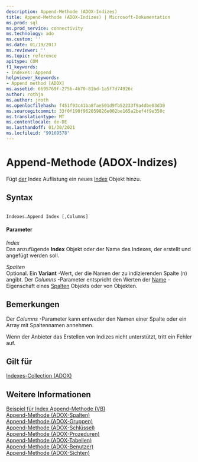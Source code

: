 ```yaml
---
description: Append-Methode (ADOX-Indizes)
title: Append-Methode (ADOX-Indizes) | Microsoft-Dokumentation
ms.prod: sql
ms.prod_service: connectivity
ms.technology: ado
ms.custom: ''
ms.date: 01/19/2017
ms.reviewer: ''
ms.topic: reference
apitype: COM
f1_keywords:
- Indexes::Append
helpviewer_keywords:
- Append method [ADOX]
ms.assetid: 6695769f-275b-4b70-81bd-1a5f7d74926c
author: rothja
ms.author: jroth
ms.openlocfilehash: f451f93c41ba8fae501d9fb52233f9a4dbe03d30
ms.sourcegitcommit: 33f0f190f962059826e002be165a2bef4f9e350c
ms.translationtype: MT
ms.contentlocale: de-DE
ms.lasthandoff: 01/30/2021
ms.locfileid: "99169578"
---
```

# <a name="append-method-adox-indexes"></a>Append-Methode (ADOX-Indizes)
Fügt [der](./indexes-collection-adox.md) Index Auflistung ein neues [Index](./index-object-adox.md) Objekt hinzu.  
  
## <a name="syntax"></a>Syntax  
  
```  
  
Indexes.Append Index [,Columns]  
```  
  
#### <a name="parameters"></a>Parameter  
 *Index*  
 Das anzufügende **Index** Objekt oder der Name des Indexes, der erstellt und angefügt werden soll.  
  
 *Spalten*  
 Optional. Ein **Variant** -Wert, der die Namen der zu indizierenden Spalte (n) angibt. Der *Columns* -Parameter entspricht den Werten der [Name](./name-property-adox.md) -Eigenschaft eines [Spalten](./column-object-adox.md) Objekts oder von Objekten.  
  
## <a name="remarks"></a>Bemerkungen  
 Der *Columns* -Parameter kann entweder den Namen einer Spalte oder ein Array mit Spaltennamen annehmen.  
  
 Wenn der Anbieter das Erstellen von Indizes nicht unterstützt, tritt ein Fehler auf.  
  
## <a name="applies-to"></a>Gilt für  
 [Indexes-Collection (ADOX)](./indexes-collection-adox.md)  
  
## <a name="see-also"></a>Weitere Informationen  
 [Beispiel für Index Append-Methode (VB)](./indexes-append-method-example-vb.md)   
 [Append-Methode (ADOX-Spalten)](./append-method-adox-columns.md)   
 [Append-Methode (ADOX-Gruppen)](./append-method-adox-groups.md)   
 [Append-Methode (ADOX-Schlüssel)](./append-method-adox-keys.md)   
 [Append-Methode (ADOX-Prozeduren)](./append-method-adox-procedures.md)   
 [Append-Methode (ADOX-Tabellen)](./append-method-adox-tables.md)   
 [Append-Methode (ADOX-Benutzer)](./append-method-adox-users.md)   
 [Append-Methode (ADOX-Sichten)](./append-method-adox-views.md)